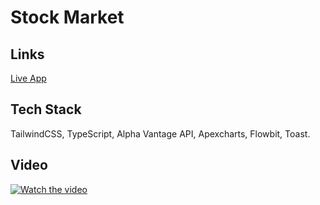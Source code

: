 
# Stock Market




## Links

[Live App](https://stock-market-livid.vercel.app/)


## Tech Stack

TailwindCSS, TypeScript, Alpha Vantage API, Apexcharts, Flowbit, Toast.


## Video

[![Watch the video](https://i.ibb.co/D758NcD/stock-tumb.png)](https://youtu.be/-hu4CgOtG3U?si=4v0WITsGWmq_aw8I)

